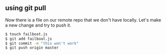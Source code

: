 ##  using git pull

Now there is a file on our remote repo that we don't have locally. Let's make a new change and try to push it.

```bash
$ touch failboat.js
$ git add failboat.js
$ git commit -m "this won't work"
$ git push origin master
```